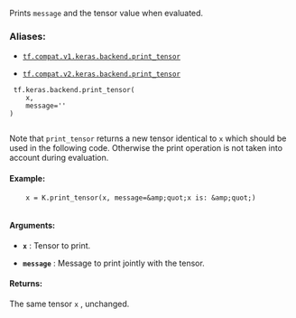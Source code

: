 Prints  `message`  and the tensor value when evaluated.



### Aliases:

- [ `tf.compat.v1.keras.backend.print_tensor` ](/api_docs/python/tf/keras/backend/print_tensor)

- [ `tf.compat.v2.keras.backend.print_tensor` ](/api_docs/python/tf/keras/backend/print_tensor)



```
 tf.keras.backend.print_tensor(
    x,
    message=''
)
 
```

Note that  `print_tensor`  returns a new tensor identical to  `x` 
which should be used in the following code. Otherwise the
print operation is not taken into account during evaluation.



#### Example:




```
    x = K.print_tensor(x, message=&amp;quot;x is: &amp;quot;) 
   
```





#### Arguments:

- **`x`** : Tensor to print.

- **`message`** : Message to print jointly with the tensor.



#### Returns:
The same tensor  `x` , unchanged.

